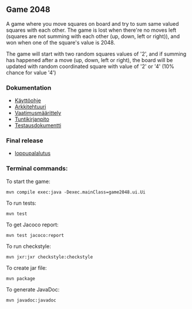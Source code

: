 ## Game 2048

A game where you move squares on board and try to sum same valued squares with each other. The game is lost when there're no moves left (squares are not summing with each other (up, down, left or right)), and won when one of the square's value is 2048.

The game will start with two random squares values of '2', and if summing has happened after a move (up, down, left or right), the board will be updated with random coordinated square with value of '2' or '4' (10% chance for value '4')

### Dokumentation
* [Käyttöohje](https://github.com/eherra/ot-harjoitustyo/blob/main/dokumentaatio/kayttoohje.md)
* [Arkkitehtuuri](https://github.com/eherra/ot-harjoitustyo/blob/main/dokumentaatio/arkkitehtuuri.md)
* [Vaatimusmäärittely](https://github.com/eherra/ot-harjoitustyo/blob/main/dokumentaatio/vaatimusmaarittely.md)
* [Tuntikirjanpito](https://github.com/eherra/ot-harjoitustyo/blob/main/dokumentaatio/tuntikirjanpito.md)
* [Testausdokumentti](https://github.com/eherra/ot-harjoitustyo/blob/main/dokumentaatio/testausdokumentti.md)

### Final release
* [loppupalalutus](https://github.com/eherra/ot-harjoitustyo/releases/tag/loppupalautus)

### Terminal commands:
To start the game:
```console
mvn compile exec:java -Dexec.mainClass=game2048.ui.Ui
```

To run tests:
```console
mvn test
```

To get Jacoco report:
```console
mvn test jacoco:report
```

To run checkstyle:
```console
mvn jxr:jxr checkstyle:checkstyle
```

To create jar file:
```console
mvn package
```

To generate JavaDoc:
```console
mvn javadoc:javadoc
```

